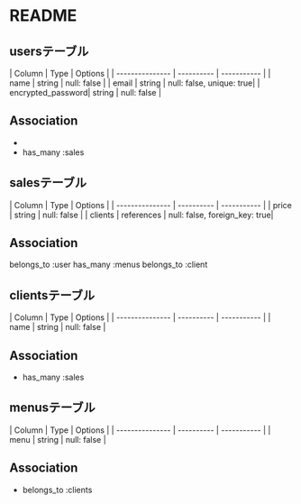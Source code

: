 # README
## usersテーブル

| Column            | Type       | 
Options                          |
| ---------------   | ---------- | -----------              |
| name              | string     | null: false              |
| email             | string     | null: false, unique: true|
| encrypted_password| string     | null: false              |

## Association
- 
- has_many  :sales

## salesテーブル

| Column            | Type       | 
Options                          |
| ---------------   | ---------- | -----------                   |
| price             | string     | null: false                   |
| clients           | references | null: false, foreign_key: true|

## Association
belongs_to :user
has_many   :menus
belongs_to :client

## clientsテーブル
| Column            | Type       | 
Options                          |
| ---------------   | ---------- | -----------                   |
| name              | string     | null: false                   |

## Association
- has_many :sales

## menusテーブル
| Column            | Type       | 
Options                          |
| ---------------   | ---------- | -----------                   |
| menu              | string     | null: false                   |

## Association
- belongs_to :clients